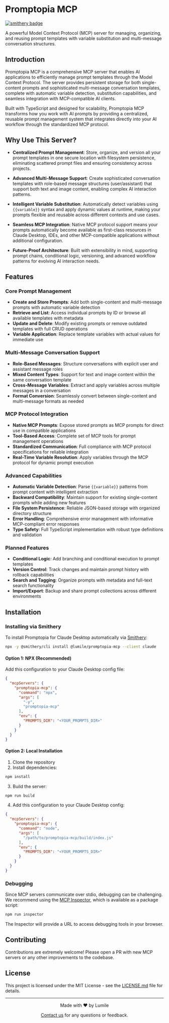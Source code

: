 # Promptopia MCP
[![smithery badge](https://smithery.ai/badge/@lumile/promptopia-mcp)](https://smithery.ai/server/@lumile/promptopia-mcp)

A powerful Model Context Protocol (MCP) server for managing, organizing, and reusing prompt templates with variable substitution and multi-message conversation structures.

## Introduction

Promptopia MCP is a comprehensive MCP server that enables AI applications to efficiently manage prompt templates through the Model Context Protocol. The server provides persistent storage for both single-content prompts and sophisticated multi-message conversation templates, complete with automatic variable detection, substitution capabilities, and seamless integration with MCP-compatible AI clients.

Built with TypeScript and designed for scalability, Promptopia MCP transforms how you work with AI prompts by providing a centralized, reusable prompt management system that integrates directly into your AI workflow through the standardized MCP protocol.

## Why Use This Server?

- **Centralized Prompt Management**: Store, organize, and version all your prompt templates in one secure location with filesystem persistence, eliminating scattered prompt files and ensuring consistency across projects.

- **Advanced Multi-Message Support**: Create sophisticated conversation templates with role-based message structures (user/assistant) that support both text and image content, enabling complex AI interaction patterns.

- **Intelligent Variable Substitution**: Automatically detect variables using `{{variable}}` syntax and apply dynamic values at runtime, making your prompts flexible and reusable across different contexts and use cases.

- **Seamless MCP Integration**: Native MCP protocol support means your prompts automatically become available as first-class resources in Claude Desktop, IDEs, and other MCP-compatible applications without additional configuration.

- **Future-Proof Architecture**: Built with extensibility in mind, supporting prompt chains, conditional logic, versioning, and advanced workflow patterns for evolving AI interaction needs.

## Features

### Core Prompt Management
- **Create and Store Prompts**: Add both single-content and multi-message prompts with automatic variable detection
- **Retrieve and List**: Access individual prompts by ID or browse all available templates with metadata
- **Update and Delete**: Modify existing prompts or remove outdated templates with full CRUD operations
- **Variable Application**: Replace template variables with actual values for immediate use

### Multi-Message Conversation Support
- **Role-Based Messages**: Structure conversations with explicit user and assistant message roles
- **Mixed Content Types**: Support for text and image content within the same conversation template
- **Cross-Message Variables**: Extract and apply variables across multiple messages in a conversation
- **Format Conversion**: Seamlessly convert between single-content and multi-message formats as needed

### MCP Protocol Integration
- **Native MCP Prompts**: Expose stored prompts as MCP prompts for direct use in compatible applications
- **Tool-Based Access**: Complete set of MCP tools for prompt management operations
- **Standardized Communication**: Full compliance with MCP protocol specifications for reliable integration
- **Real-Time Variable Resolution**: Apply variables through the MCP protocol for dynamic prompt execution

### Advanced Capabilities
- **Automatic Variable Detection**: Parse `{{variable}}` patterns from prompt content with intelligent extraction
- **Backward Compatibility**: Maintain support for existing single-content prompts while adding new features
- **File System Persistence**: Reliable JSON-based storage with organized directory structure
- **Error Handling**: Comprehensive error management with informative MCP-compliant error responses
- **Type Safety**: Full TypeScript implementation with robust type definitions and validation

### Planned Features
- **Conditional Logic**: Add branching and conditional execution to prompt templates
- **Version Control**: Track changes and maintain prompt history with rollback capabilities
- **Search and Tagging**: Organize prompts with metadata and full-text search functionality
- **Import/Export**: Backup and share prompt collections across different environments

## Installation

### Installing via Smithery

To install Promptopia for Claude Desktop automatically via [Smithery](https://smithery.ai/server/@lumile/promptopia-mcp):

```bash
npx -y @smithery/cli install @lumile/promptopia-mcp --client claude
```

#### Option 1: NPX (Recommended)
Add this configuration to your Claude Desktop config file:

```json
{
  "mcpServers": {
    "promptopia-mcp": {
      "command": "npx",
      "args": [
        "-y",
        "promptopia-mcp"
      ],
      "env": {
        "PROMPTS_DIR": "<YOUR_PROMPTS_DIR>"
      }
    }
  }
}
```
#### Option 2: Local Installation
1. Clone the repository
2. Install dependencies:
```bash
npm install
```

3. Build the server:
```bash
npm run build
```

4. Add this configuration to your Claude Desktop config:
```json
{
  "mcpServers": {
    "promptopia-mcp": {
      "command": "node",
      "args": [
        "/path/to/promptopia-mcp/build/index.js"
      ],
      "env": {
        "PROMPTS_DIR": "<YOUR_PROMPTS_DIR>"
      }
    }
  }
}
```

### Debugging

Since MCP servers communicate over stdio, debugging can be challenging. We recommend using the [MCP Inspector](https://github.com/modelcontextprotocol/inspector), which is available as a package script:

```bash
npm run inspector
```

The Inspector will provide a URL to access debugging tools in your browser.

## Contributing

Contributions are extremely welcome! Please open a PR with new MCP servers or any other improvements to the codebase.

## License

This project is licensed under the MIT License - see the [LICENSE.md](LICENSE.md) file for details.

------

<p align="center">
Made with ❤️ by Lumile
</p>

<p align="center">
<a href="https://www.lumile.com.ar">Contact us</a> for any questions or feedback.
</p>
